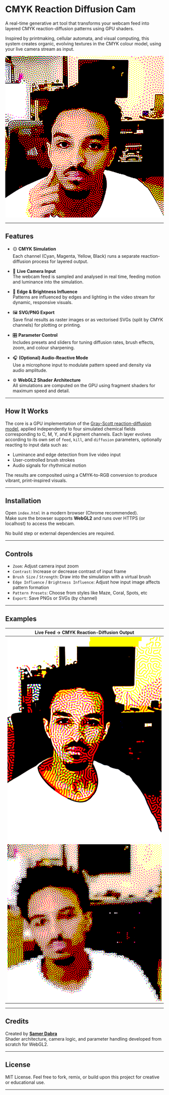 # CMYK Reaction Diffusion Cam

A real-time generative art tool that transforms your webcam feed into layered CMYK reaction-diffusion patterns using GPU shaders.

Inspired by printmaking, cellular automata, and visual computing, this system creates organic, evolving textures in the CMYK colour model, using your live camera stream as input.

![Example 1](./reaction_diffusion_1725091165977.png)

---

## Features

- 🟡 **CMYK Simulation**  
  Each channel (Cyan, Magenta, Yellow, Black) runs a separate reaction-diffusion process for layered output.
  
- 🎥 **Live Camera Input**  
  The webcam feed is sampled and analysed in real time, feeding motion and luminance into the simulation.

- 🧪 **Edge & Brightness Influence**  
  Patterns are influenced by edges and lighting in the video stream for dynamic, responsive visuals.

- 🖼️ **SVG/PNG Export**  
  Save final results as raster images or as vectorised SVGs (split by CMYK channels) for plotting or printing.

- 🎛️ **Parameter Control**  
  Includes presets and sliders for tuning diffusion rates, brush effects, zoom, and colour sharpening.

- 🎧 **(Optional) Audio-Reactive Mode**  
  Use a microphone input to modulate pattern speed and density via audio amplitude.

- ⚙️ **WebGL2 Shader Architecture**  
  All simulations are computed on the GPU using fragment shaders for maximum speed and detail.

---

## How It Works

The core is a GPU implementation of the [Gray-Scott reaction-diffusion model](https://en.wikipedia.org/wiki/Reaction–diffusion_system), applied independently to four simulated chemical fields corresponding to C, M, Y, and K pigment channels. Each layer evolves according to its own set of `feed`, `kill`, and `diffusion` parameters, optionally reacting to input data such as:

- Luminance and edge detection from live video input  
- User-controlled brush strokes  
- Audio signals for rhythmical motion  

The results are composited using a CMYK-to-RGB conversion to produce vibrant, print-inspired visuals.

---

## Installation

Open `index.html` in a modern browser (Chrome recommended).  
Make sure the browser supports **WebGL2** and runs over HTTPS (or localhost) to access the webcam.

No build step or external dependencies are required.

---

## Controls

- `Zoom`: Adjust camera input zoom  
- `Contrast`: Increase or decrease contrast of input frame  
- `Brush Size` / `Strength`: Draw into the simulation with a virtual brush  
- `Edge Influence` / `Brightness Influence`: Adjust how input image affects pattern formation  
- `Pattern Presets`: Choose from styles like Maze, Coral, Spots, etc  
- `Export`: Save PNGs or SVGs (by channel)  


---

## Examples

| Live Feed → CMYK Reaction-Diffusion Output |
|-------------------------------------------|
| ![Portrait Sample 2](./reaction_diffusion_1725187536731.png) |
| ![Portrait Sample 3](./reaction_diffusion_1725034782881.png) |

---

## Credits

Created by **[Samer Dabra](https://hello.spongenuity.com)**  
Shader architecture, camera logic, and parameter handling developed from scratch for WebGL2.

---

## License

MIT License. Feel free to fork, remix, or build upon this project for creative or educational use.

---

